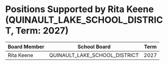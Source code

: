 # Positions Supported by Rita Keene (QUINAULT_LAKE_SCHOOL_DISTRICT, Term: 2027)

| Board Member | School Board | Term |
|--------------|--------------|------|
| Rita Keene | QUINAULT_LAKE_SCHOOL_DISTRICT | 2027 |

